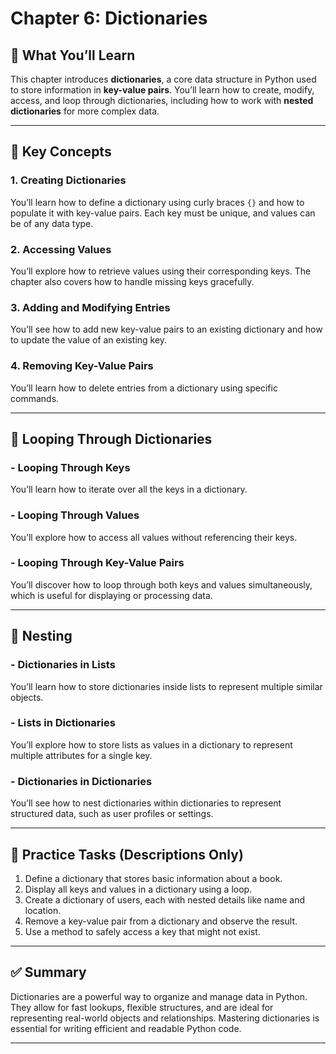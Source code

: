 # Chapter 6: Dictionaries

## 🧠 What You’ll Learn

This chapter introduces **dictionaries**, a core data structure in Python used to store information in **key-value pairs**. You’ll learn how to create, modify, access, and loop through dictionaries, including how to work with **nested dictionaries** for more complex data.

---

## 🔑 Key Concepts

### 1. Creating Dictionaries
You’ll learn how to define a dictionary using curly braces `{}` and how to populate it with key-value pairs. Each key must be unique, and values can be of any data type.

### 2. Accessing Values
You’ll explore how to retrieve values using their corresponding keys. The chapter also covers how to handle missing keys gracefully.

### 3. Adding and Modifying Entries
You’ll see how to add new key-value pairs to an existing dictionary and how to update the value of an existing key.

### 4. Removing Key-Value Pairs
You’ll learn how to delete entries from a dictionary using specific commands.

---

## 🔁 Looping Through Dictionaries

### - Looping Through Keys
You’ll learn how to iterate over all the keys in a dictionary.

### - Looping Through Values
You’ll explore how to access all values without referencing their keys.

### - Looping Through Key-Value Pairs
You’ll discover how to loop through both keys and values simultaneously, which is useful for displaying or processing data.

---

## 🧩 Nesting

### - Dictionaries in Lists
You’ll learn how to store dictionaries inside lists to represent multiple similar objects.

### - Lists in Dictionaries
You’ll explore how to store lists as values in a dictionary to represent multiple attributes for a single key.

### - Dictionaries in Dictionaries
You’ll see how to nest dictionaries within dictionaries to represent structured data, such as user profiles or settings.

---

## 🧪 Practice Tasks (Descriptions Only)

1. Define a dictionary that stores basic information about a book.
2. Display all keys and values in a dictionary using a loop.
3. Create a dictionary of users, each with nested details like name and location.
4. Remove a key-value pair from a dictionary and observe the result.
5. Use a method to safely access a key that might not exist.

---

## ✅ Summary

Dictionaries are a powerful way to organize and manage data in Python. They allow for fast lookups, flexible structures, and are ideal for representing real-world objects and relationships. Mastering dictionaries is essential for writing efficient and readable Python code.

---
